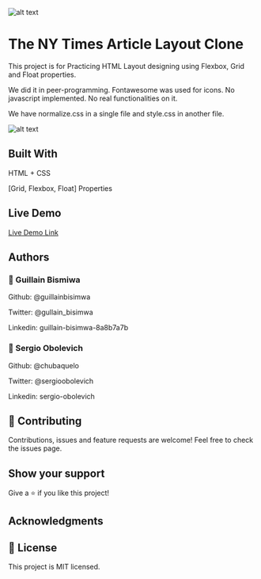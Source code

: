 ![alt text](https://camo.githubusercontent.com/3a5835d4f56c57cec85939ac345e43fef164c178/68747470733a2f2f696d672e736869656c64732e696f2f62616467652f4d6963726f76657273652d626c756576696f6c6574 "Microverse")

# The NY Times Article Layout Clone
This project is for Practicing HTML Layout designing using Flexbox, Grid and Float properties.

We did it in peer-programming. Fontawesome was used for icons.
No javascript implemented. No real functionalities on it.

We have normalize.css in a single file and style.css in another file.

![alt text](https://i.imgur.com/kz9aI6q.jpg "Preview Img")

## Built With
HTML + CSS

[Grid, Flexbox, Float] Properties

## Live Demo
[Live Demo Link](https://chubaquelo.github.io/NYtimes-Clone-Project/ "Live Demo")

## Authors
### 👤 Guillain Bismiwa

Github: @guillainbisimwa

Twitter: @gullain_bisimwa

Linkedin: guillain-bisimwa-8a8b7a7b

### 👤 Sergio Obolevich

Github: @chubaquelo

Twitter: @sergioobolevich

Linkedin: sergio-obolevich

## 🤝 Contributing
Contributions, issues and feature requests are welcome!
Feel free to check the issues page.

## Show your support
Give a ⭐️ if you like this project!

## Acknowledgments

## 📝 License
This project is MIT licensed.
